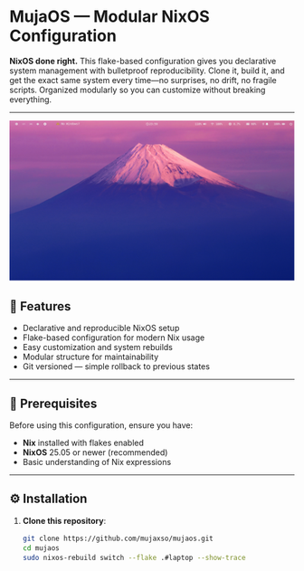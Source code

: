 # MujaOS — Modular NixOS Configuration

**NixOS done right.** This flake-based configuration gives you declarative system management with bulletproof reproducibility. Clone it, build it, and get the exact same system every time—no surprises, no drift, no fragile scripts. Organized modularly so you can customize without breaking everything.

---

<div style="display: flex; justify-content: center; gap: 20px;">
  <div><img src="https://raw.githubusercontent.com/mujaxso/mujaos/main/assets/img/mujaos.png" alt="MujaOS Logo" ><br></div>
</div>

## 🚀 Features

- Declarative and reproducible NixOS setup  
- Flake-based configuration for modern Nix usage  
- Easy customization and system rebuilds  
- Modular structure for maintainability  
- Git versioned — simple rollback to previous states

---

## 🧩 Prerequisites

Before using this configuration, ensure you have:

- **Nix** installed with flakes enabled  
- **NixOS** 25.05 or newer (recommended)  
- Basic understanding of Nix expressions

---

## ⚙️ Installation

1. **Clone this repository**:

   ```bash
   git clone https://github.com/mujaxso/mujaos.git
   cd mujaos
   sudo nixos-rebuild switch --flake .#laptop --show-trace
